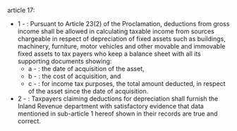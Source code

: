 article 17: 

<ul>
			<li>1 - : Pursuant to Article 23(2) of the Proclamation, deductions from gross income shall be allowed in calculating taxable income from sources chargeable in respect of depreciation of fixed assets such as buildings, machinery, furniture, motor vehicles and other movable and immovable fixed assets to tax payers who keep a balance sheet with all its supporting documents showing: <ul>
						<li>a - : the date of acquisition of the asset, <ul>
						</ul></li>						<li>b - : the cost of acquisition, and<ul>
						</ul></li>						<li>c - : for income tax purposes, the total amount deducted, in respect of the asset since the date of acquisition. <ul>
						</ul></li>			</ul></li>			<li>2 - : Taxpayers claiming deductions for depreciation shall furnish the Inland Revenue department with satisfactory evidence that data mentioned in sub-article 1 hereof shown in their records are true and correct.<ul>
			</ul></li></ul>
